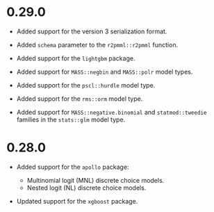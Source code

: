 # 0.29.0 #

* Added support for the version 3 serialization format.

* Added `schema` parameter to the `r2pmml::r2pmml` function.

* Added support for the `lightgbm` package.

* Added support for `MASS::negbin` and `MASS::polr` model types.

* Added support for the `pscl::hurdle` model type.

* Added support for the `rms::orm` model type.

* Added support for `MASS::negative.binomial` and 
`statmod::tweedie` families in the `stats::glm` model type.

# 0.28.0 #

* Added support for the `apollo` package:
  * Multinomial logit (MNL) discrete choice models.
  * Nested logit (NL) discrete choice models.

* Updated support for the `xgboost` package.
